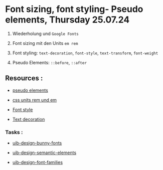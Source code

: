 # Font sizing, font styling- Pseudo elements, Thursday 25.07.24

1. Wiederholung und `Google Fonts`

2. Font sizing mit den Units `em rem`

3. Font styling: `text-decoration`, `font-style`, `text-transform`, `font-weight`

4. Pseudo Elements: `::before`, `::after`

## Resources :

- [pseudo elements](https://developer.mozilla.org/en-US/docs/Web/CSS/Pseudo-elements)

- [css units rem und em](https://www.w3schools.com/cssref/css_units.php)

- [Font style](https://developer.mozilla.org/en-US/docs/Web/CSS/font-style)

- [Text decoration](https://developer.mozilla.org/en-US/docs/Web/CSS/text-decoration)

### Tasks :

- [uib-design-bunny-fonts](https://classroom.github.com/a/qLWibpAI)

- [uib-design-semantic-elements](https://classroom.github.com/a/ZsOqhdlR)

- [uib-design-font-families](https://classroom.github.com/a/_F3f3bLW)
